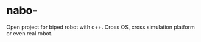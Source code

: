 # nabo-
Open project for biped robot with c++. Cross OS, cross simulation platform or even real robot.
